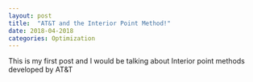 ```yaml
---
layout: post
title:  "AT&T and the Interior Point Method!"
date: 2018-04-2018 
categories: Optimization
---
```

This is my first post and I would be talking about Interior point methods developed by AT&T